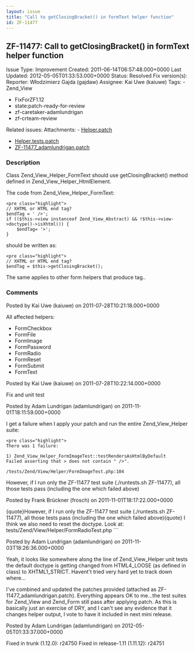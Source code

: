```yaml
---
layout: issue
title: "Call to getClosingBracket() in formText helper function"
id: ZF-11477
---
```


ZF-11477: Call to getClosingBracket() in formText helper function
-----------------------------------------------------------------

 Issue Type: Improvement Created: 2011-06-14T06:57:48.000+0000 Last Updated: 2012-05-05T01:33:53.000+0000 Status: Resolved Fix version(s): 
 Reporter:  Włodzimierz Gajda (gajdaw)  Assignee:  Kai Uwe (kaiuwe)  Tags: - Zend\_View
- FixForZF1.12
- state:patch-ready-for-review
- zf-caretaker-adamlundrigan
- zf-crteam-review
 
 Related issues: 
 Attachments: - [Helper.patch](/issues/secure/attachment/14542/Helper.patch)
- [Helper.tests.patch](/issues/secure/attachment/14543/Helper.tests.patch)
- [ZF-11477\_adamlundrigan.patch](/issues/secure/attachment/14720/ZF-11477_adamlundrigan.patch)
 
### Description

Class Zend\_View\_Helper\_FormText should use getClosingBracket() method defined in Zend\_View\_Helper\_HtmlElement.

The code from Zend\_View\_Helper\_FormText:

 
    <pre class="highlight">
    // XHTML or HTML end tag?
    $endTag = ' />';
    if (($this->view instanceof Zend_View_Abstract) && !$this->view->doctype()->isXhtml()) {
        $endTag= '>';
    }


should be written as:

 
    <pre class="highlight">
    // XHTML or HTML end tag?
    $endTag = $this->getClosingBracket();


The same applies to other form helpers that produce tag..

 

 

### Comments

Posted by Kai Uwe (kaiuwe) on 2011-07-28T10:21:18.000+0000

All affected helpers:

- FormCheckbox
- FormFile
- FormImage
- FormPassword
- FormRadio
- FormReset
- FormSubmit
- FormText
 


 

Posted by Kai Uwe (kaiuwe) on 2011-07-28T10:22:14.000+0000

Fix and unit test

 

 

Posted by Adam Lundrigan (adamlundrigan) on 2011-11-01T18:11:59.000+0000

I get a failure when I apply your patch and run the entire Zend\_View\_Helper suite:

 
    <pre class="highlight">
    There was 1 failure:
    
    1) Zend_View_Helper_FormImageTest::testRendersAsHtmlByDefault
    Failed asserting that > does not contain " />".
    
    /tests/Zend/View/Helper/FormImageTest.php:104


However, if I run only the ZF-11477 test suite (./runtests.sh ZF-11477), all those tests pass (including the one which failed above)

 

 

Posted by Frank Brückner (frosch) on 2011-11-01T18:17:22.000+0000

{quote}However, if I run only the ZF-11477 test suite (./runtests.sh ZF-11477), all those tests pass (including the one which failed above){quote} I think we also need to reset the doctype. Look at: tests/Zend/View/Helper/FormRadioTest.php ```

 

 

Posted by Adam Lundrigan (adamlundrigan) on 2011-11-03T18:26:36.000+0000

Yeah, it looks like somewhere along the line of Zend\_View\_Helper unit tests the default doctype is getting changed from HTML4\_LOOSE (as defined in class) to XHTML1\_STRICT. Havent't tried very hard yet to track down where...

I've combined and updated the patches provided (attached as ZF-11477\_adamlundrigan.patch). Everything appears OK to me...the test suites for Zend\_View and Zend\_Form still pass after applying patch. As this is basically just an exercise of DRY, and I can't see any evidence that it changes helper output, I vote to have it included in next mini release.

 

 

Posted by Adam Lundrigan (adamlundrigan) on 2012-05-05T01:33:37.000+0000

Fixed in trunk (1.12.0): r24750 Fixed in release-1.11 (1.11.12): r24751

 

 